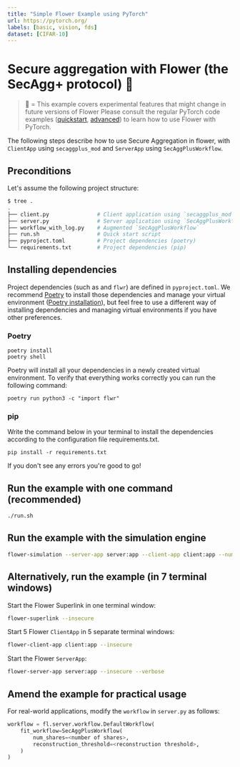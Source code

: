 ```yaml
---
title: "Simple Flower Example using PyTorch"
url: https://pytorch.org/
labels: [basic, vision, fds]
dataset: [CIFAR-10]
---
```


# Secure aggregation with Flower (the SecAgg+ protocol) 🧪

> 🧪 = This example covers experimental features that might change in future versions of Flower
> Please consult the regular PyTorch code examples ([quickstart](https://github.com/adap/flower/tree/main/examples/quickstart-pytorch), [advanced](https://github.com/adap/flower/tree/main/examples/advanced-pytorch)) to learn how to use Flower with PyTorch.

The following steps describe how to use Secure Aggregation in flower, with `ClientApp` using `secaggplus_mod` and `ServerApp` using `SecAggPlusWorkflow`.

## Preconditions

Let's assume the following project structure:

```bash
$ tree .
.
├── client.py               # Client application using `secaggplus_mod`
├── server.py               # Server application using `SecAggPlusWorkflow`
├── workflow_with_log.py    # Augmented `SecAggPlusWorkflow`
├── run.sh                  # Quick start script
├── pyproject.toml          # Project dependencies (poetry)
└── requirements.txt        # Project dependencies (pip)
```

## Installing dependencies

Project dependencies (such as and `flwr`) are defined in `pyproject.toml`. We recommend [Poetry](https://python-poetry.org/docs/) to install those dependencies and manage your virtual environment ([Poetry installation](https://python-poetry.org/docs/#installation)), but feel free to use a different way of installing dependencies and managing virtual environments if you have other preferences.

### Poetry

```shell
poetry install
poetry shell
```

Poetry will install all your dependencies in a newly created virtual environment. To verify that everything works correctly you can run the following command:

```shell
poetry run python3 -c "import flwr"
```

### pip

Write the command below in your terminal to install the dependencies according to the configuration file requirements.txt.

```shell
pip install -r requirements.txt
```

If you don't see any errors you're good to go!

## Run the example with one command (recommended)

```bash
./run.sh
```

## Run the example with the simulation engine

```bash
flower-simulation --server-app server:app --client-app client:app --num-supernodes 5
```

## Alternatively, run the example (in 7 terminal windows)

Start the Flower Superlink in one terminal window:

```bash
flower-superlink --insecure
```

Start 5 Flower `ClientApp` in 5 separate terminal windows:

```bash
flower-client-app client:app --insecure
```

Start the Flower `ServerApp`:

```bash
flower-server-app server:app --insecure --verbose
```

## Amend the example for practical usage

For real-world applications, modify the `workflow` in `server.py` as follows:

```python
workflow = fl.server.workflow.DefaultWorkflow(
    fit_workflow=SecAggPlusWorkflow(
        num_shares=<number of shares>,
        reconstruction_threshold=<reconstruction threshold>,
    )
)
```
